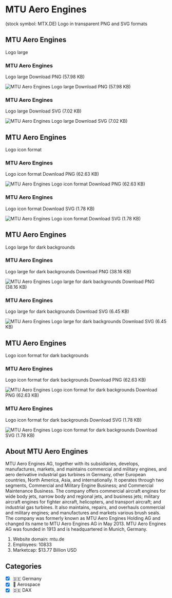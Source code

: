 # MTU Aero Engines
 (stock symbol: MTX.DE) Logo in transparent PNG and SVG formats

## MTU Aero Engines
 Logo large

### MTU Aero Engines
 Logo large Download PNG (57.98 KB)

![MTU Aero Engines
 Logo large Download PNG (57.98 KB)](/img/orig/MTX.DE_BIG-526b4358.png)

### MTU Aero Engines
 Logo large Download SVG (7.02 KB)

![MTU Aero Engines
 Logo large Download SVG (7.02 KB)](/img/orig/MTX.DE_BIG-2a9cb017.svg)

## MTU Aero Engines
 Logo icon format

### MTU Aero Engines
 Logo icon format Download PNG (62.63 KB)

![MTU Aero Engines
 Logo icon format Download PNG (62.63 KB)](/img/orig/MTX.DE-b1cdcfbd.png)

### MTU Aero Engines
 Logo icon format Download SVG (1.78 KB)

![MTU Aero Engines
 Logo icon format Download SVG (1.78 KB)](/img/orig/MTX.DE-3069c1a9.svg)

## MTU Aero Engines
 Logo large for dark backgrounds

### MTU Aero Engines
 Logo large for dark backgrounds Download PNG (38.16 KB)

![MTU Aero Engines
 Logo large for dark backgrounds Download PNG (38.16 KB)](/img/orig/MTX.DE_BIG.D-0f40ded8.png)

### MTU Aero Engines
 Logo large for dark backgrounds Download SVG (6.45 KB)

![MTU Aero Engines
 Logo large for dark backgrounds Download SVG (6.45 KB)](/img/orig/MTX.DE_BIG.D-489b996b.svg)

## MTU Aero Engines
 Logo icon format for dark backgrounds

### MTU Aero Engines
 Logo icon format for dark backgrounds Download PNG (62.63 KB)

![MTU Aero Engines
 Logo icon format for dark backgrounds Download PNG (62.63 KB)](/img/orig/MTX.DE.D-7010474d.png)

### MTU Aero Engines
 Logo icon format for dark backgrounds Download SVG (1.78 KB)

![MTU Aero Engines
 Logo icon format for dark backgrounds Download SVG (1.78 KB)](/img/orig/MTX.DE.D-9b3db03c.svg)

## About MTU Aero Engines


MTU Aero Engines AG, together with its subsidiaries, develops, manufactures, markets, and maintains commercial and military engines, and aero derivative industrial gas turbines in Germany, other European countries, North America, Asia, and internationally. It operates through two segments, Commercial and Military Engine Business; and Commercial Maintenance Business. The company offers commercial aircraft engines for wide body jets, narrow body and regional jets, and business jets; military aircraft engines for fighter aircraft, helicopters, and transport aircraft; and industrial gas turbines. It also maintains, repairs, and overhauls commercial and military engines; and manufactures and markets various brush seals. The company was formerly known as MTU Aero Engines Holding AG and changed its name to MTU Aero Engines AG in May 2013. MTU Aero Engines AG was founded in 1913 and is headquartered in Munich, Germany.

1. Website domain: mtu.de
2. Employees: 10833
3. Marketcap: $13.77 Billion USD


## Categories
- [x] 🇩🇪 Germany
- [x] 🚀 Aerospace
- [x] 🇩🇪 DAX
